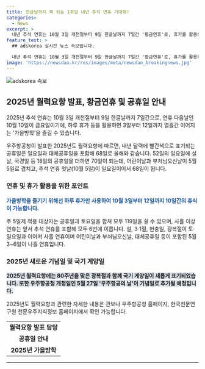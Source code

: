 ```yaml
---
title: 한글날까지 쭉 쉬는 1주일 내년 추석 연휴 기대해!
categories:
  - News
excerpt: >
  내년 추석 연휴는 10월 3일 개천절부터 9일 한글날까지 7일간 '황금연휴'로, 휴가를 활용하면 10월 3일부터 12일까지 '가을방학'을 즐길 수 있습니다. 우주항공청이 '2025년도 월력요항'을 발표했으며, 공휴일 총 68일로 전년과 동일하며, 공휴일과 토요일을 합쳐 119일 휴가가 가능합니다. 사흘 이상 연휴는 6번으로, 광복절, 3·1절 등이 토·일요일과 이어져 있어 사흘, 나흘 연휴가 많습니다. 또한, 새로운 기념일이 추가될 예정이니 관련 자세한 내용은 홈페이지를 통해 확인해보세요.
feature_text: >
  ## adskorea 실시간 뉴스 속보입니다.

  내년 추석 연휴는 10월 3일 개천절부터 9일 한글날까지 7일간 '황금연휴'로, 휴가를 활용하면 10월 3일부터 12일까지 '가을방학'을 즐길 수 있습니다. 우주항공청이 '2025년도 월력요항'을 발표했으며, 공휴일 총 68일로 전년과 동일하며, 공휴일과 토요일을 합쳐 119일 휴가가 가능합니다. 사흘 이상 연휴는 6번으로, 광복절, 3·1절 등이 토·일요일과 이어져 있어 사흘, 나흘 연휴가 많습니다. 또한, 새로운 기념일이 추가될 예정이니 관련 자세한 내용은 홈페이지를 통해 확인해보세요.
image: 'https://newsdao.kr/res/images/meta/newsdao_breakingnews.jpg'
---
```


<p><img src="https://newsdao.kr/res/images/meta/newsdao_breakingnews.jpg" alt="adskorea 속보" /></p>

<h2 data-ke-size="size26">2025년 월력요항 발표, 황금연휴 및 공휴일 안내</h2>

<p>2025년 추석 연휴는 10월 3일 개천절부터 9일 한글날까지 7일간으로, 연휴 다음날인 10월 10일이 금요일이기에, 하루 휴가 등을 활용하면 3일부터 12일까지 열흘간 이어지는 '가을방학'을 즐길 수 있습니다.</p>

<p data-ke-size="size16">우주항공청이 발표한 2025년도 월력요항에 따르면, 내년 달력에 빨간색으로 표기되는 공휴일은 일요일과 대체공휴일을 포함해 68일로 올해와 같습니다. 52일의 일요일에 설날, 국경일 등 18일의 공휴일을 더하면 70일이 되는데, 어린이날과 부처님오신날이 5월 5일로 겹치고, 추석 연휴 첫날(10월 5일)이 일요일이어서 68일이 됩니다.</p>

<h3 data-ke-size="size24">연휴 및 휴가 활용을 위한 포인트</h3>

<p><b><span style="color: #1a5490;">가을방학을 즐기기 위해선 하루 휴가만 사용하여 10월 3일부터 12일까지 10일간의 휴식이 가능합니다.</span></b> </p>

<p data-ke-size="size16">주 5일제 적용 대상자는 공휴일과 토요일을 합쳐 모두 119일을 쉴 수 있으며, 사흘 이상 연휴는 앞서 추석 연휴를 포함해 모두 6번에 이릅니다. 설, 3·1절, 현충일, 광복절이 토·일요일과 이어져 사흘 연휴이며 어린이날과 부처님오신날, 대체공휴일 등이 포함된 5월 3~6일이 나흘 연휴입니다.</p>

<h3 data-ke-size="size24">2025년 새로운 기념일 및 국기 게양일</h3>

<p><b><span style="background-color: #21538527;">2025년 월력요항에는 80주년을 맞은 광복절과 함께 국기 게양일이 새롭게 표기되었습니다. 또한 우주항공청 개청일인 5월 27일 '우주항공의 날'이 기념일로 추가될 예정입니다.</span></b></p>

<p data-ke-size="size16">2025년도 월력요항과 관련한 자세한 내용은 관보나 우주항공청 홈페이지, 한국천문연구원 천문우주지식정보 홈페이지에서 확인 가능합니다.</p>

<table>
    <tr>
        <td style="text-align: center; height: 17px;"><b>월력요항 발표 담당</b></td>
    </tr>
    <tr>
        <td style="text-align: center; height: 17px;"><b>공휴일 안내</b></td>
    </tr>
    <tr>
        <td style="text-align: center; height: 17px;"><b>2025년 가을방학</b></td>
    </tr>
</table>

<hr>

<p data-ke-size="size16">&nbsp;</p>

